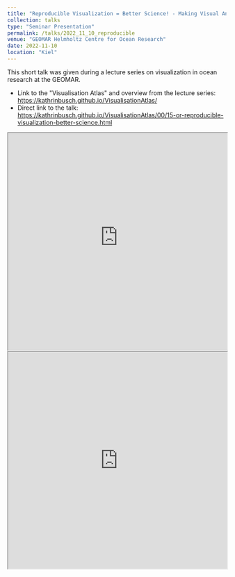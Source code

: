 ```yaml
---
title: "Reproducible Visualization = Better Science! - Making Visual Analytics Processes More Transparent"
collection: talks
type: "Seminar Presentation"
permalink: /talks/2022_11_10_reproducible
venue: "GEOMAR Helmholtz Centre for Ocean Research"
date: 2022-11-10
location: "Kiel"
---
```



This short talk was given during a lecture series on visualization in ocean research at the GEOMAR.

- Link to the "Visualisation Atlas" and overview from the lecture series: https://kathrinbusch.github.io/VisualisationAtlas/
- Direct link to the talk: https://kathrinbusch.github.io/VisualisationAtlas/00/15-or-reproducible-visualization-better-science.html

<iframe src="https://abernstetter.pages.geomar.de/presentations/2022_11_visualization_week/reproducible-vis-deck.html#" title=" Reproducible Visualization = Better Science! -
Making Visual Analytics Processes More Transparent" style="width:100%; height:500px">
</iframe>


<iframe src="https://kathrinbusch.github.io/VisualisationAtlas/00/15-or-reproducible-visualization-better-science.html" style="width:100%; height:500px"></iframe>
